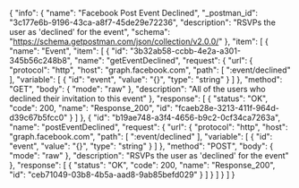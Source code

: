 {
  "info": {
    "name": "Facebook Post Event Declined",
    "_postman_id": "3c177e6b-9196-43ca-a8f7-45de29e72236",
    "description": "RSVPs the user as 'declined' for the event",
    "schema": "https://schema.getpostman.com/json/collection/v2.0.0/"
  },
  "item": [
    {
      "name": "Event",
      "item": [
        {
          "id": "3b32ab58-ccbb-4e2a-a301-345b56c248b8",
          "name": "getEventDeclined",
          "request": {
            "url": {
              "protocol": "http",
              "host": "graph.facebook.com",
              "path": [
                ":event/declined"
              ],
              "variable": [
                {
                  "id": "event",
                  "value": "{}",
                  "type": "string"
                }
              ]
            },
            "method": "GET",
            "body": {
              "mode": "raw"
            },
            "description": "All of the users who declined their invitation to this event"
          },
          "response": [
            {
              "status": "OK",
              "code": 200,
              "name": "Response_200",
              "id": "fcaeb28e-3213-411f-964d-d39c67b5fcc0"
            }
          ]
        },
        {
          "id": "b19ae748-a3f4-4656-b9c2-0cf34ca7263a",
          "name": "postEventDeclined",
          "request": {
            "url": {
              "protocol": "http",
              "host": "graph.facebook.com",
              "path": [
                ":event/declined"
              ],
              "variable": [
                {
                  "id": "event",
                  "value": "{}",
                  "type": "string"
                }
              ]
            },
            "method": "POST",
            "body": {
              "mode": "raw"
            },
            "description": "RSVPs the user as 'declined' for the event"
          },
          "response": [
            {
              "status": "OK",
              "code": 200,
              "name": "Response_200",
              "id": "ceb71049-03b8-4b5a-aad8-9ab85befd029"
            }
          ]
        }
      ]
    }
  ]
}